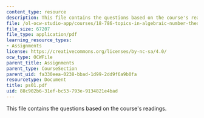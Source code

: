 ```yaml
---
content_type: resource
description: This file contains the questions based on the course's readings.
file: /ol-ocw-studio-app/courses/18-786-topics-in-algebraic-number-theory-spring-2006/88c902b631efbc53793e9134821e4bad_ps01.pdf
file_size: 67207
file_type: application/pdf
learning_resource_types:
- Assignments
license: https://creativecommons.org/licenses/by-nc-sa/4.0/
ocw_type: OCWFile
parent_title: Assignments
parent_type: CourseSection
parent_uid: fa330eea-0238-bbad-1d99-2dd9f6a9b0fa
resourcetype: Document
title: ps01.pdf
uid: 88c902b6-31ef-bc53-793e-9134821e4bad
---
```

This file contains the questions based on the course's readings.